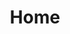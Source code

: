 ---
home: false
layout: PortfolioLayout
title: Home
heroImage: '/logo.png'
heroHeight: 88

actions:
  - text: 加入国际社区
    link: https://discord.gg/cXs9vZSqeK
    type: primary

  - text: Mixlab微信社群申请
    link: http://mixlab-co.mikecrm.com/wgn0LPw
    type: secondary

# features:
#   - title: Transparency in Design
#     details: Enhance transparency in design, allowing community-wide understanding and participation.
#   - title: Collaborative Innovation
#     details: Encourage knowledge sharing for collective design innovation.
#   - title: Cross-Cultural Exchange
#     details: Facilitate global designer interaction, enhancing design diversity and inclusivity.
#   - title: Integration of Technology and Design
#     details: Utilize the latest technology to enhance design efficacy.
#   - title: Building an Open-Source Ecosystem
#     details: Promote sharing, collaboration, and self-improvement for continuous industry growth.
#   - title: Comprehensive Critical Thinking
#     details: Assess design from multiple perspectives to improve quality and practicality.

share: true

waterfall:
  - title: BadCat探索者：生成APP和透明png图像多功能插件
    image: https://i.ytimg.com/vi/03uoOPu5X8Y/maxresdefault.jpg
    details: comfyui mixlab nodes 插件 工作流生成APP 透明png图像 多种功能
    posts: discovery/comfyui mixlab nodes 插件 工作流生成APP 透明png图像 多种功能
  - title: Collaborative Innovation
    image: images/20240514134229.png
    details: Encourage knowledge sharing for collective design innovation.
    posts: paper/HCI
  - title: Cross-Cultural Exchange
    image: ./images/ComfyUI_temp_aglrt_00001_.png
    details: Facilitate global designer interaction, enhancing design diversity and inclusivity.
  - title: Integration of Technology and Design
    image: ./images/image1.png
    details: Utilize the latest technology to enhance design efficacy.
  - title: Building an Open-Source Ecosystem
    image: ./images/image18.png
    details: Promote sharing, collaboration, and self-improvement for continuous industry growth.
  - title: Comprehensive Critical Thinking
    image: ./images/00052-3429002811.jpeg
    details: Assess design from multiple perspectives to improve quality and practicality.
  - title: Comprehensive Critical Thinking
    image: ./images/00052-3429002811.jpeg
    details: Assess design from multiple perspectives to improve quality and practicality.

  - title: Transparency in Design
    image: ./images/00052-3429002811.jpeg
    details: Enhance transparency in design, allowing community-wide understanding and participation.
  - title: Collaborative Innovation
    image: ./images/20240514134229.png
    details: Encourage knowledge sharing for collective design innovation.
  - title: Cross-Cultural Exchange
    image: ./images/ComfyUI_temp_aglrt_00001_.png
    details: Facilitate global designer interaction, enhancing design diversity and inclusivity.
  - title: Integration of Technology and Design
    image: ./images/image1.png
    details: Utilize the latest technology to enhance design efficacy.
  - title: Building an Open-Source Ecosystem
    image: ./images/image18.png
    details: Promote sharing, collaboration, and self-improvement for continuous industry growth.
  - title: Comprehensive Critical Thinking
    image: ./images/00052-3429002811.jpeg
    details: Assess design from multiple perspectives to improve quality and practicality.
  - title: Comprehensive Critical Thinking
    image: ./images/00052-3429002811.jpeg
    details: Assess design from multiple perspectives to improve quality and practicality.

  - title: Transparency in Design
    image: ./images/00052-3429002811.jpeg
    details: Enhance transparency in design, allowing community-wide understanding and participation.
  - title: Collaborative Innovation
    image: ./images/20240514134229.png
    details: Encourage knowledge sharing for collective design innovation.
  - title: Cross-Cultural Exchange
    image: ./images/ComfyUI_temp_aglrt_00001_.png
    details: Facilitate global designer interaction, enhancing design diversity and inclusivity.
  - title: Integration of Technology and Design
    image: ./images/image1.png
    details: Utilize the latest technology to enhance design efficacy.
  - title: Building an Open-Source Ecosystem
    image: ./images/image18.png
    details: Promote sharing, collaboration, and self-improvement for continuous industry growth.
  - title: Comprehensive Critical Thinking
    image: ./images/00052-3429002811.jpeg
    details: Assess design from multiple perspectives to improve quality and practicality.
  - title: Comprehensive Critical Thinking
    image: ./images/00052-3429002811.jpeg
    details: Assess design from multiple perspectives to improve quality and practicality.
  - title: Comprehensive Critical Thinking
    image: ./images/_20240430170536.png
    details: Assess design from multiple perspectives to improve quality and practicality.
  - title: Comprehensive Critical Thinking
    image: ./images/_20240430170728.png
    details: Assess design from multiple perspectives to improve quality and practicality.
  - title: Comprehensive Critical Thinking
    image: ./images/_20240430170644.png
    details: Assess design from multiple perspectives to improve quality and practicality.
    
footer: MIT Licensed | Copyright © 2024-present {{$site.title}}
---